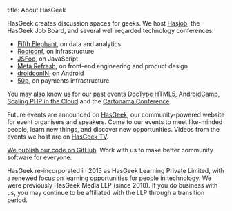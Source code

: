 title: About HasGeek

HasGeek creates discussion spaces for geeks. We host [Hasjob](https://hasjob.co/), the HasGeek Job Board, and several well regarded technology conferences:

-   [Fifth Elephant](https://hasgeek.com/fifthelephant), on data and analytics
-   [Rootconf](https://hasgeek.com/rootconf), on infrastructure
-   [JSFoo](https://hasgeek.com/jsfoo/), on JavaScript
-   [Meta Refresh](https://hasgeek.com/metarefresh), on front-end engineering and product design
-   [droidconIN](https://droidcon.in/), on Android
-   [50p](https://hasgeek.com/50p), on payments infrastructure

You may also know us for our past events [DocType HTML5](http://www.doctypehtml5.in/), [AndroidCamp](https://androidcamp.hasgeek.com/), [Scaling PHP in the Cloud](https://phpcloud.hasgeek.com/) and the [Cartonama Conference](https://cartonama.com/).

Future events are announced on [HasGeek](https://hasgeek.com/), our community-powered website for event organisers and speakers. Come to our events to meet like-minded people, learn new things, and discover new opportunities. Videos from the events we host are on [HasGeek TV](https://hasgeek.tv).

[We publish our code on GitHub](https://github.com/hasgeek). Work with us to make better community software for everyone.

HasGeek re-incorporated in 2015 as HasGeek Learning Private Limited, with a renewed focus on learning opportunities for people in technology. We were previously HasGeek Media LLP (since 2010). If you do business with us, you may continue to be affiliated with the LLP through a transition period.
